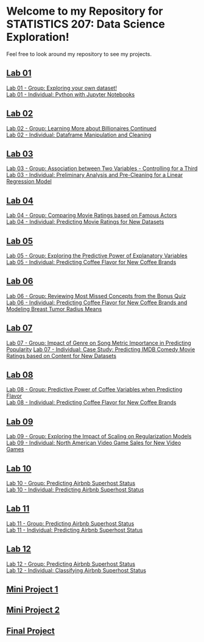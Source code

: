 # Welcome to my Repository for STATISTICS 207: Data Science Exploration!

Feel free to look around my repository to see my projects.

## [Lab 01](https://github.com/sabarishmogallapalli/stat207/tree/sabarishmogallapalli-lab-01)    
[Lab 01 - Group: Exploring your own dataset!](https://github.com/sabarishmogallapalli/stat207/blob/lab_01/lab_01_group.ipynb)    
[Lab 01 - Individual: Python with Jupyter Notebooks](https://github.com/sabarishmogallapalli/stat207/blob/lab_01/lab_01_individual.ipynb)    
## [Lab 02](https://github.com/sabarishmogallapalli/stat207/tree/sabarishmogallapalli-lab-02) 
[Lab 02 - Group: Learning More about Billionaires Continued](https://github.com/sabarishmogallapalli/stat207/blob/lab_02/lab_02_group.ipynb)    
[Lab 02 - Individual: Dataframe Manipulation and Cleaning](https://github.com/sabarishmogallapalli/stat207/blob/lab_02/lab_02_individual.ipynb)
## [Lab 03](https://github.com/sabarishmogallapalli/stat207/tree/sabarishmogallapalli-lab-03)  
[Lab 03 - Group: Association between Two Variables - Controlling for a Third](https://github.com/sabarishmogallapalli/stat207/blob/lab_03/lab_03_group.ipynb)    
[Lab 03 - Individual: Preliminary Analysis and Pre-Cleaning for a Linear Regression Model
](https://github.com/sabarishmogallapalli/stat207/blob/lab_03/lab_03_individual.ipynb)    
## [Lab 04](https://github.com/sabarishmogallapalli/stat207/tree/sabarishmogallapalli-lab-04)  
[Lab 04 - Group: Comparing Movie Ratings based on Famous Actors](https://github.com/sabarishmogallapalli/stat207/blob/lab_04/lab_04_group.ipynb)    
[Lab 04 - Individual: Predicting Movie Ratings for New Datasets](https://github.com/sabarishmogallapalli/stat207/blob/lab_04/lab_04_individual.ipynb)    
## [Lab 05](https://github.com/sabarishmogallapalli/stat207/tree/sabarishmogallapalli-lab-05)  
[Lab 05 - Group: Exploring the Predictive Power of Explanatory Variables](https://github.com/sabarishmogallapalli/stat207/blob/lab_05/lab_05_group.ipynb)    
[Lab 05 - Individual: Predicting Coffee Flavor for New Coffee Brands](https://github.com/sabarishmogallapalli/stat207/blob/lab_05/lab_05_individual.ipynb)    
## [Lab 06](https://github.com/sabarishmogallapalli/stat207/tree/sabarishmogallapalli-lab-06)  
[Lab 06 - Group: Reviewing Most Missed Concepts from the Bonus Quiz](https://github.com/sabarishmogallapalli/stat207/blob/lab_06/lab_06_group.ipynb)    
[Lab 06 - Individual: Predicting Coffee Flavor for New Coffee Brands and Modeling Breast Tumor Radius Means](https://github.com/sabarishmogallapalli/stat207/blob/lab_06/lab_06_individual.ipynb)    
## [Lab 07](https://github.com/sabarishmogallapalli/stat207/tree/sabarishmogallapalli-lab-07)  
[Lab 07 - Group: Impact of Genre on Song Metric Importance in Predicting Popularity](https://github.com/sabarishmogallapalli/stat207/blob/lab_07/lab_07_group.ipynb) 
[Lab 07 - Individual: Case Study: Predicting IMDB Comedy Movie Ratings based on Content for New Datasets](https://github.com/sabarishmogallapalli/stat207/blob/lab_07/lab_07_individual.ipynb)    
## [Lab 08](https://github.com/sabarishmogallapalli/stat207/tree/sabarishmogallapalli-lab-08)  
[Lab 08 - Group: Predictive Power of Coffee Variables when Predicting Flavor](https://github.com/sabarishmogallapalli/stat207/blob/lab_08/lab_08_group.ipynb)    
[Lab 08 - Individual: Predicting Coffee Flavor for New Coffee Brands](https://github.com/sabarishmogallapalli/stat207/blob/lab_08/lab_08_individual.ipynb)    
## [Lab 09](https://github.com/sabarishmogallapalli/stat207/tree/sabarishmogallapalli-lab-09)  
[Lab 09 - Group: Exploring the Impact of Scaling on Regularization Models](https://github.com/sabarishmogallapalli/stat207/blob/lab_09/lab_09_group.ipynb)    
[Lab 09 - Individual: North American Video Game Sales for New Video Games](https://github.com/sabarishmogallapalli/stat207/blob/lab_09/lab_09_individual.ipynb)    
## [Lab 10](https://github.com/sabarishmogallapalli/stat207/tree/sabarishmogallapalli-lab-10)  
[Lab 10 - Group: Predicting Airbnb Superhost Status](https://github.com/sabarishmogallapalli/stat207/blob/lab_10/lab_10_group.ipynb)    
[Lab 10 - Individual: Predicting Airbnb Superhost Status](https://github.com/sabarishmogallapalli/stat207/blob/lab_10/lab_10_individual.ipynb)    
## [Lab 11](https://github.com/sabarishmogallapalli/stat207/tree/sabarishmogallapalli-lab-11)  
[Lab 11 - Group: Predicting Airbnb Superhost Status](https://github.com/sabarishmogallapalli/stat207/blob/lab_11/lab_11_group.ipynb)    
[Lab 11 - Individual: Predicting Airbnb Superhost Status](https://github.com/sabarishmogallapalli/stat207/blob/lab_11/lab_11_individual.ipynb)    
## [Lab 12](https://github.com/sabarishmogallapalli/stat207/tree/sabarishmogallapalli-lab-12)  
[Lab 12 - Group: Predicting Airbnb Superhost Status](https://github.com/sabarishmogallapalli/stat207/blob/lab_12/lab_12_group.ipynb)    
[Lab 12 - Individual: Classifying Airbnb Superhost Status](https://github.com/sabarishmogallapalli/stat207/blob/lab_12/lab_12_individual.ipynb)    
## [Mini Project 1](https://github.com/sabarishmogallapalli/stat207/tree/mini_project_1)  
## [Mini Project 2](https://github.com/sabarishmogallapalli/stat207/tree/mini_project_2)  
## [Final Project](https://github.com/sabarishmogallapalli/stat207/tree/final_project)  
